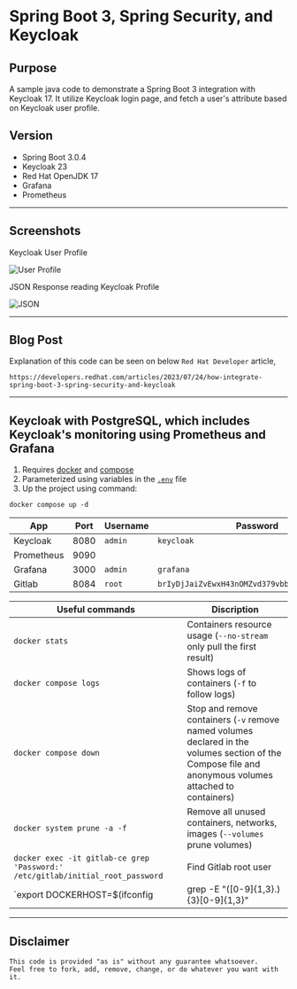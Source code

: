 # Spring Boot 3, Spring Security, and Keycloak

## Purpose
A sample java code to demonstrate a Spring Boot 3 integration with Keycloak 17. It utilize Keycloak login page, and fetch a user's attribute based on Keycloak user profile. 

## Version
- Spring Boot 3.0.4
- Keycloak 23
- Red Hat OpenJDK 17
- Grafana
- Prometheus

---
## Screenshots
Keycloak User Profile

![User Profile](images/sboot-keycloak-01.png)

JSON Response reading Keycloak Profile

![JSON](images/sboot-keycloak-02.png)

---

## Blog Post
Explanation of this code can be seen on below `Red Hat Developer` article, 
```
https://developers.redhat.com/articles/2023/07/24/how-integrate-spring-boot-3-spring-security-and-keycloak
```
---

## Keycloak with PostgreSQL, which includes Keycloak's monitoring using Prometheus and Grafana

1. Requires [docker](https://docs.docker.com/get-docker/) and [compose](https://docs.docker.com/compose/install/)
2. Parameterized using variables in the [`.env`](.env) file
3. Up the project using command:
```
docker compose up -d
```

| App        | Port | Username | Password
|------------|------|----------|-
| Keycloak   | 8080 | `admin`  | `keycloak`
| Prometheus | 9090 |          |
| Grafana    | 3000 | `admin`  | `grafana`
| Gitlab     | 8084 | `root`   | `brIyDjJaiZvEwxH43nOMZvd379vbbd/LMkKxkAsmd+U=`


| Useful commands | Discription
|-|-
| `docker stats` | Containers resource usage (`--no-stream` only pull the first result)
| `docker compose logs` | Shows logs of containers (`-f` to follow logs)
| `docker compose down` | Stop and remove containers (`-v` remove named volumes declared in the volumes section of the Compose file and anonymous volumes attached to containers)
| `docker system prune -a -f` | Remove all unused containers, networks, images (`--volumes` prune volumes)
| `docker exec -it gitlab-ce grep 'Password:' /etc/gitlab/initial_root_password` | Find Gitlab root user
| `export DOCKERHOST=$(ifconfig | grep -E "([0-9]{1,3}\.){3}[0-9]{1,3}" | grep -v 127.0.0.1 | awk '{ print $2 }' | cut -f2 -d: | head -n1)` | Find machine IP address
---

## Disclaimer
```
This code is provided "as is" without any guarantee whatsoever. 
Feel free to fork, add, remove, change, or do whatever you want with it. 
```